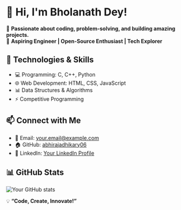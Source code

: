 # 👋 Hi, I'm Bholanath Dey! 

🚀 **Passionate about coding, problem-solving, and building amazing projects.**  
🎯 **Aspiring Engineer | Open-Source Enthusiast | Tech Explorer**  

## 🔧 Technologies & Skills
- 💻 Programming: C, C++, Python  
- 🌐 Web Development: HTML, CSS, JavaScript  
- 📊 Data Structures & Algorithms  
- ⚡ Competitive Programming  

## 📫 Connect with Me  
- 📩 Email: [your.email@example.com](mailto:your.email@example.com)  
- 🏠 GitHub: [abhirajadhikary06](https://github.com/abhirajadhikary06)  
- 🔗 LinkedIn: [Your LinkedIn Profile](#)  

## 📊 GitHub Stats
![Your GitHub stats](https://github-readme-stats.vercel.app/api?username=abhirajadhikary06&show_icons=true&theme=radical)

💡 **“Code, Create, Innovate!”**  
